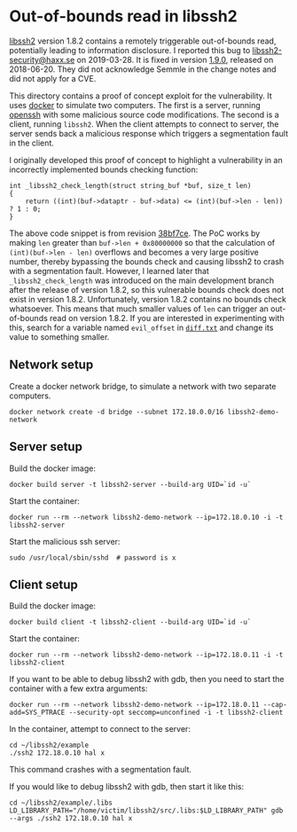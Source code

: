 # Out-of-bounds read in libssh2

[libssh2](https://www.libssh2.org/) version 1.8.2 contains a remotely triggerable out-of-bounds read, potentially leading to information disclosure. I reported this bug to libssh2-security@haxx.se on 2019-03-28. It is fixed in version [1.9.0](https://www.libssh2.org/changes.html), released on 2018-06-20. They did not acknowledge Semmle in the change notes and did not apply for a CVE.

This directory contains a proof of concept exploit for the vulnerability. It uses [docker](https://www.docker.com/) to simulate two computers. The first is a server, running [openssh](https://www.openssh.com/) with some malicious source code modifications. The second is a client, running `libssh2`. When the client attempts to connect to server, the server sends back a malicious response which triggers a segmentation fault in the client.

I originally developed this proof of concept to highlight a vulnerability in an incorrectly implemented bounds checking function:

```
int _libssh2_check_length(struct string_buf *buf, size_t len)
{
    return ((int)(buf->dataptr - buf->data) <= (int)(buf->len - len)) ? 1 : 0;
}
```

The above code snippet is from revision [38bf7ce](https://github.com/libssh2/libssh2/blob/38bf7ce9ece3441dcf3a19f0befb5b491ed4adfa/src/misc.c#L814). The PoC works by making `len` greater than `buf->len + 0x80000000` so that the calculation of `(int)(buf->len - len)` overflows and becomes a very large positive number, thereby bypassing the bounds check and causing libssh2 to crash with a segmentation fault. However, I learned later that `_libssh2_check_length` was introduced on the main development branch after the release of version 1.8.2, so this vulnerable bounds check does not exist in version 1.8.2. Unfortunately, version 1.8.2 contains no bounds check whatsoever. This means that much smaller values of `len` can trigger an out-of-bounds read on version 1.8.2. If you are interested in experimenting with this, search for a variable named `evil_offset` in [`diff.txt`](server/home/diff.txt#L53) and change its value to something smaller.

## Network setup

Create a docker network bridge, to simulate a network with two separate computers.

```
docker network create -d bridge --subnet 172.18.0.0/16 libssh2-demo-network
```

## Server setup

Build the docker image:

```
docker build server -t libssh2-server --build-arg UID=`id -u`
```

Start the container:

```
docker run --rm --network libssh2-demo-network --ip=172.18.0.10 -i -t libssh2-server
```

Start the malicious ssh server:

```
sudo /usr/local/sbin/sshd  # password is x
```

## Client setup

Build the docker image:

```
docker build client -t libssh2-client --build-arg UID=`id -u`
```

Start the container:

```
docker run --rm --network libssh2-demo-network --ip=172.18.0.11 -i -t libssh2-client
```

If you want to be able to debug libssh2 with gdb, then you need to start the container with a few extra arguments:

```
docker run --rm --network libssh2-demo-network --ip=172.18.0.11 --cap-add=SYS_PTRACE --security-opt seccomp=unconfined -i -t libssh2-client
```

In the container, attempt to connect to the server:

```
cd ~/libssh2/example
./ssh2 172.18.0.10 hal x
```

This command crashes with a segmentation fault.

If you would like to debug libssh2 with gdb, then start it like this:

```
cd ~/libssh2/example/.libs
LD_LIBRARY_PATH="/home/victim/libssh2/src/.libs:$LD_LIBRARY_PATH" gdb --args ./ssh2 172.18.0.10 hal x
```
